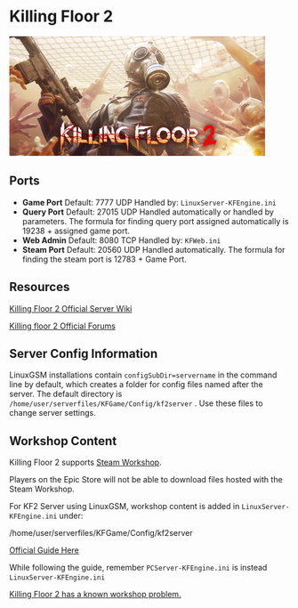 # Killing Floor 2

![](../.gitbook/assets/kf2banner.jpg)

## Ports

* **Game Port** Default: 7777 UDP Handled by: `LinuxServer-KFEngine.ini`&#x20;
* **Query Port** Default: 27015 UDP Handled automatically or handled by parameters. The formula for finding query port assigned automatically is 19238 + assigned game port.&#x20;
* **Web Admin** Default: 8080 TCP Handled by: `KFWeb.ini`&#x20;
* **Steam Port** Default: 20560 UDP Handled automatically. The formula for finding the steam port is 12783 + Game Port.

## Resources

[Killing Floor 2 Official Server Wiki](https://wiki.tripwireinteractive.com/index.php?title=Dedicated\_Server\_%28Killing\_Floor\_2%29)

[Killing floor 2 Official Forums](https://forums.tripwireinteractive.com/index.php?categories/killing-floor-2.25/)

## Server Config Information

LinuxGSM installations contain `configSubDir=servername` in the command line by default, which creates a folder for config files named after the server. The default directory is `/home/user/serverfiles/KFGame/Config/kf2server` . Use these files to change server settings.

## Workshop Content

Killing Floor 2 supports [Steam Workshop](../steamcmd/workshop.md).&#x20;

Players on the Epic Store will not be able to download files hosted with the Steam Workshop.

For KF2 Server using LinuxGSM, workshop content is added in `LinuxServer-KFEngine.ini` under:

/home/user/serverfiles/KFGame/Config/kf2server

[Official Guide Here](https://wiki.killingfloor2.com/index.php?title=Dedicated\_Server\_\(Killing\_Floor\_2\)#Setting\_Up\_Steam\_Workshop\_For\_Servers)

While following the guide, remember `PCServer-KFEngine.ini` is instead `LinuxServer-KFEngine.ini`

[Killing Floor 2 has a known workshop problem.](killing-floor-2.md)





